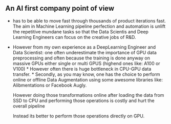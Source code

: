 ## An AI first company point of view

   * has to be able to move fast through thousands of
   product iterations fast. The aim
   in Machine Learning pipeline perfection and automation is unlift the repetitive mundane tasks so that the Data Scientis and Deep Learning Engineers can focus on the creative jobs of R&D.

   * However from my own experience as
   a DeepLearning Engineer and Data Scientist: one often underestimate
   the importance of GPU data preprocessing and often because the training is done
   anyway on massive GPUs either single or multi GPUS (highend ones like: A100 or V100)
    * However often there is huge bottleneck in CPU-GPU data transfer.
    * Secondly, as you may know, one has the choice to perform online or offline Data Augmentation
      using some awesome libraries like: Alibmentations or Facebook Augly.

      However doing those transformations online after loading the data from SSD to CPU and performing those operations is costly and hurt the overall pipeline

      Instead its better to perform those operations directly on GPU.
      
